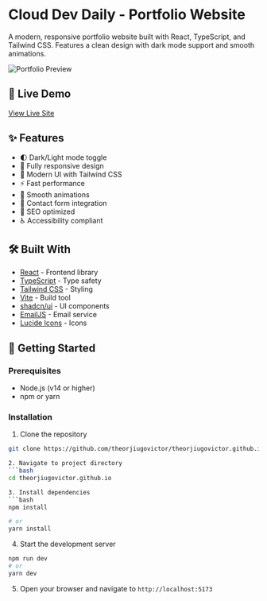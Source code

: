 # Cloud Dev Daily - Portfolio Website

A modern, responsive portfolio website built with React, TypeScript, and Tailwind CSS. Features a clean design with dark mode support and smooth animations.

![Portfolio Preview](preview.png)

## 🚀 Live Demo
[View Live Site](https://theorjiugovictor.github.io/)

## ✨ Features

- 🌓 Dark/Light mode toggle
- 📱 Fully responsive design
- 🎨 Modern UI with Tailwind CSS
- ⚡ Fast performance
- 🔄 Smooth animations
- 📧 Contact form integration
- 🎯 SEO optimized
- ♿ Accessibility compliant

## 🛠️ Built With

- [React](https://reactjs.org/) - Frontend library
- [TypeScript](https://www.typescriptlang.org/) - Type safety
- [Tailwind CSS](https://tailwindcss.com/) - Styling
- [Vite](https://vitejs.dev/) - Build tool
- [shadcn/ui](https://ui.shadcn.com/) - UI components
- [EmailJS](https://www.emailjs.com/) - Email service
- [Lucide Icons](https://lucide.dev/) - Icons

## 🚀 Getting Started

### Prerequisites

- Node.js (v14 or higher)
- npm or yarn

### Installation

1. Clone the repository
```bash
git clone https://github.com/theorjiugovictor/theorjiugovictor.github.io.git

2. Navigate to project directory
```bash
cd theorjiugovictor.github.io

3. Install dependencies
```bash
npm install

# or
yarn install
```
4. Start the development server
```bash
npm run dev
# or
yarn dev
```
5. Open your browser and navigate to `http://localhost:5173`